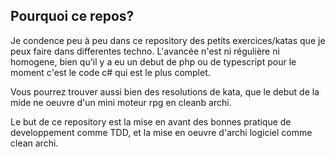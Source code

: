 ## Pourquoi ce repos?

Je condence peu à peu dans ce repository des petits exercices/katas que je peux faire dans differentes techno.
L'avancée n'est ni régulière ni homogene, bien qu'il y a eu un debut de php ou de typescript pour le moment c'est le code c# qui est le plus complet.

Vous pourrez trouver aussi bien des resolutions de kata, que le debut de la mide ne oeuvre d'un mini moteur rpg en cleanb archi.

Le but de ce repository est la mise en avant des bonnes pratique de developpement comme TDD, et la mise en oeuvre d'archi logiciel comme clean archi.
